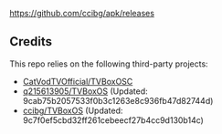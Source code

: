 https://github.com/ccibg/apk/releases

## Credits
This repo relies on the following third-party projects:
- [CatVodTVOfficial/TVBoxOSC](https://github.com/CatVodTVOfficial/TVBoxOSC)
- [q215613905/TVBoxOS](https://github.com/q215613905/TVBoxOS) (Updated: 9cab75b2057533f0b3c1263e8c936fb47d82744d)
- [ccibg/TVBoxOS](https://github.com/takagen99/Box) (Updated: 9c7f0ef5cbd32ff261cebeecf27b4cc9d130b14c)

